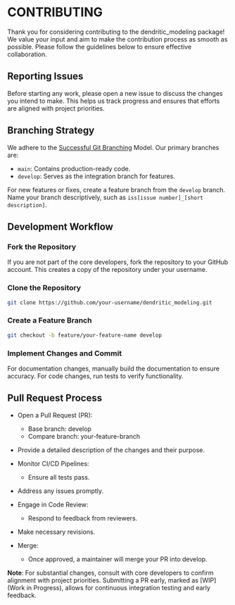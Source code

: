 # CONTRIBUTING

Thank you for considering contributing to the dendritic_modeling package! We value your input and aim to make the contribution process as smooth as possible. Please follow the guidelines below to ensure effective collaboration. 

## Reporting Issues

Before starting any work, please open a new issue to discuss the changes you intend to make. This helps us track progress and ensures that efforts are aligned with project priorities.

## Branching Strategy

We adhere to the [Successful Git Branching](https://nvie.com/posts/a-successful-git-branching-model/) Model. Our primary branches are:
- `main`: Contains production-ready code.
- `develop`: Serves as the integration branch for features.

For new features or fixes, create a feature branch from the `develop` branch. Name your branch descriptively, such as `iss[issue number]_[short description]`. 

## Development Workflow

### Fork the Repository

If you are not part of the core developers, fork the repository to your GitHub account. This creates a copy of the repository under your username.

### Clone the Repository

```bash
git clone https://github.com/your-username/dendritic_modeling.git
```

### Create a Feature Branch

```bash
git checkout -b feature/your-feature-name develop
```

### Implement Changes and Commit

For documentation changes, manually build the documentation to ensure accuracy. For code changes, run tests to verify functionality.

## Pull Request Process


- Open a Pull Request (PR):
  - Base branch: develop
  - Compare branch: your-feature-branch

- Provide a detailed description of the changes and their purpose.
- Monitor CI/CD Pipelines:
  - Ensure all tests pass.
- Address any issues promptly.
- Engage in Code Review:
  - Respond to feedback from reviewers.
- Make necessary revisions.
- Merge:
  - Once approved, a maintainer will merge your PR into develop.

**Note**: For substantial changes, consult with core developers to confirm alignment with project priorities. Submitting a PR early, marked as [WIP] (Work in Progress), allows for continuous integration testing and early feedback. 